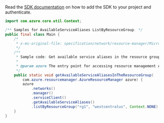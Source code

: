 Read the [SDK documentation](https://github.com/Azure/azure-sdk-for-java/blob/azure-resourcemanager_2.10.0/sdk/resourcemanager/azure-resourcemanager/README.md) on how to add the SDK to your project and authenticate.

```java
import com.azure.core.util.Context;

/** Samples for AvailableServiceAliases ListByResourceGroup. */
public final class Main {
    /*
     * x-ms-original-file: specification/network/resource-manager/Microsoft.Network/stable/2021-05-01/examples/AvailableServiceAliasesListByResourceGroup.json
     */
    /**
     * Sample code: Get available service aliases in the resource group.
     *
     * @param azure The entry point for accessing resource management APIs in Azure.
     */
    public static void getAvailableServiceAliasesInTheResourceGroup(
        com.azure.resourcemanager.AzureResourceManager azure) {
        azure
            .networks()
            .manager()
            .serviceClient()
            .getAvailableServiceAliases()
            .listByResourceGroup("rg1", "westcentralus", Context.NONE);
    }
}
```
